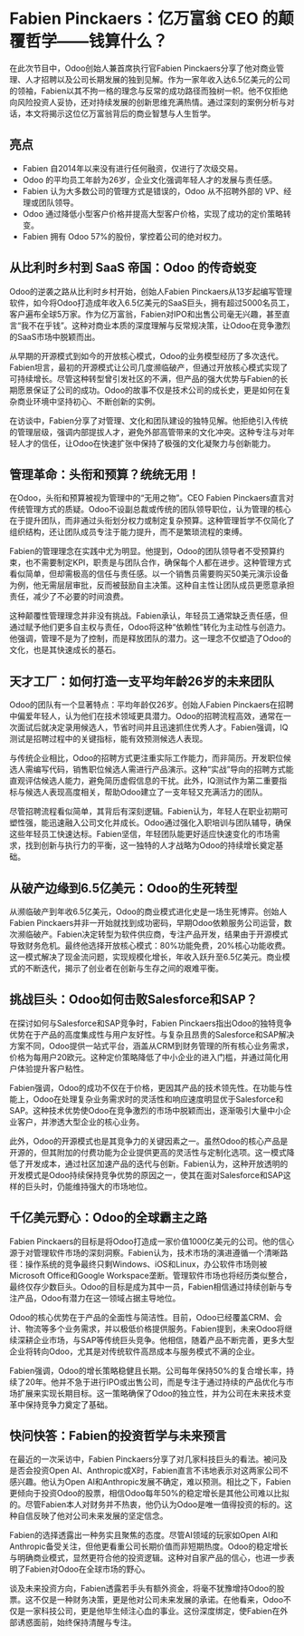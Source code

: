 # Fabien Pinckaers：亿万富翁 CEO 的颠覆哲学——钱算什么？

在此次节目中，Odoo创始人兼首席执行官Fabien Pinckaers分享了他对商业管理、人才招聘以及公司长期发展的独到见解。作为一家年收入达6.5亿美元的公司的领袖，Fabien以其不拘一格的理念与反常的成功路径而独树一帜。他不仅拒绝向风险投资人妥协，还对持续发展的创新思维充满热情。通过深刻的案例分析与对话，本文将揭示这位亿万富翁背后的商业智慧与人生哲学。

## 亮点
- Fabien 自2014年以来没有进行任何融资，仅进行了次级交易。
- Odoo 的平均员工年龄为26岁，企业文化强调年轻人才的发展与责任感。
- Fabien 认为大多数公司的管理方式是错误的，Odoo 从不招聘外部的 VP、经理或团队领导。
- Odoo 通过降低小型客户价格并提高大型客户价格，实现了成功的定价策略转变。
- Fabien 拥有 Odoo 57%的股份，掌控着公司的绝对权力。

## 从比利时乡村到 SaaS 帝国：Odoo 的传奇蜕变
Odoo的逆袭之路从比利时乡村开始，创始人Fabien Pinckaers从13岁起编写管理软件，如今将Odoo打造成年收入6.5亿美元的SaaS巨头，拥有超过5000名员工，客户遍布全球5万家。作为亿万富翁，Fabien对IPO和出售公司毫无兴趣，甚至直言“我不在乎钱”。这种对商业本质的深度理解与反常规决策，让Odoo在竞争激烈的SaaS市场中脱颖而出。

从早期的开源模式到如今的开放核心模式，Odoo的业务模型经历了多次迭代。Fabien坦言，最初的开源模式让公司几度濒临破产，但通过开放核心模式实现了可持续增长。尽管这种转型曾引发社区的不满，但产品的强大优势与Fabien的长期愿景保证了公司的成功。Odoo的故事不仅是技术公司的成长史，更是如何在复杂商业环境中坚持初心、不断创新的实例。

在访谈中，Fabien分享了对管理、文化和团队建设的独特见解。他拒绝引入传统的管理层级，强调内部提拔人才，避免外部高管带来的文化冲突。这种专注与对年轻人才的信任，让Odoo在快速扩张中保持了极强的文化凝聚力与创新能力。

## 管理革命：头衔和预算？统统无用！
在Odoo，头衔和预算被视为管理中的“无用之物”。CEO Fabien Pinckaers直言对传统管理方式的质疑。Odoo不设副总裁或传统的团队领导职位，认为管理的核心在于提升团队，而非通过头衔划分权力或制定复杂预算。这种管理哲学不仅简化了组织结构，还让团队成员专注于能力提升，而不是繁琐流程的束缚。

Fabien的管理理念在实践中尤为明显。他提到，Odoo的团队领导者不受预算约束，也不需要制定KPI，职责是与团队合作，确保每个人都在进步。这种管理方式看似简单，但却需极高的信任与责任感。以一个销售员需要购买50美元演示设备为例，他无需层层审批，反而被鼓励自主决策。这种自主性让团队成员更愿意承担责任，减少了不必要的时间浪费。

这种颠覆性管理理念并非没有挑战。Fabien承认，年轻员工通常缺乏责任感，但通过赋予他们更多自主权与责任，Odoo将这种“依赖性”转化为主动性与创造力。他强调，管理不是为了控制，而是释放团队的潜力。这一理念不仅塑造了Odoo的文化，也是其快速成长的基石。

## 天才工厂：如何打造一支平均年龄26岁的未来团队
Odoo的团队有一个显著特点：平均年龄仅26岁。创始人Fabien Pinckaers在招聘中偏爱年轻人，认为他们在技术领域更具潜力。Odoo的招聘流程高效，通常在一次面试后就决定录用候选人，节省时间并且迅速抓住优秀人才。Fabien强调，IQ测试是招聘过程中的关键指标，能有效预测候选人表现。

与传统企业相比，Odoo的招聘方式更注重实际工作能力，而非简历。开发职位候选人需编写代码，销售职位候选人需进行产品演示。这种“实战”导向的招聘方式能直观评估候选人能力，避免简历虚假信息的干扰。此外，IQ测试作为第二重要指标与候选人表现高度相关，帮助Odoo建立了一支年轻又充满活力的团队。

尽管招聘流程看似简单，其背后有深刻逻辑。Fabien认为，年轻人在职业初期可塑性强，能迅速融入公司文化并成长。Odoo通过强化入职培训与团队辅导，确保这些年轻员工快速达标。Fabien坚信，年轻团队能更好适应快速变化的市场需求，找到创新与执行力的平衡，这一独特的人才战略为Odoo的持续增长奠定基础。

## 从破产边缘到6.5亿美元：Odoo的生死转型
从濒临破产到年收6.5亿美元，Odoo的商业模式进化史是一场生死博弈。创始人Fabien Pinckaers并非一开始就找到成功密码，早期Odoo依赖服务公司运营，数次濒临破产。Fabien决定转型为软件供应商，专注产品开发，结果由于开源模式导致财务危机。最终他选择开放核心模式：80%功能免费，20%核心功能收费。这一模式解决了现金流问题，实现规模化增长，年收入跃升至6.5亿美元。商业模式的不断迭代，揭示了创业者在创新与生存之间的艰难平衡。

## 挑战巨头：Odoo如何击败Salesforce和SAP？
在探讨如何与Salesforce和SAP竞争时，Fabien Pinckaers指出Odoo的独特竞争优势在于产品的高度集成性与用户友好性。与复杂且昂贵的Salesforce和SAP解决方案不同，Odoo提供一站式平台，涵盖从CRM到财务管理的所有核心业务需求，价格为每用户20欧元。这种定价策略降低了中小企业的进入门槛，并通过简化用户体验提升客户粘性。

Fabien强调，Odoo的成功不仅在于价格，更因其产品的技术领先性。在功能与性能上，Odoo在处理复杂业务需求时的灵活性和响应速度明显优于Salesforce和SAP。这种技术优势使Odoo在竞争激烈的市场中脱颖而出，逐渐吸引大量中小企业客户，并渗透大型企业的核心业务。

此外，Odoo的开源模式也是其竞争力的关键因素之一。虽然Odoo的核心产品是开源的，但其附加的付费功能为企业提供更高的灵活性与定制化选项。这一模式降低了开发成本，通过社区加速产品的迭代与创新。Fabien认为，这种开放透明的开发模式是Odoo持续保持竞争优势的原因之一，使其在面对Salesforce和SAP这样的巨头时，仍能维持强大的市场地位。

## 千亿美元野心：Odoo的全球霸主之路
Fabien Pinckaers的目标是将Odoo打造成一家价值1000亿美元的公司。他的信心源于对管理软件市场的深刻洞察。Fabien认为，技术市场的演进遵循一个清晰路径：操作系统的竞争最终只剩Windows、iOS和Linux，办公软件市场则被Microsoft Office和Google Workspace垄断。管理软件市场也将经历类似整合，最终仅存少数巨头。Odoo的目标是成为其中一员，Fabien相信通过持续创新与专注产品，Odoo有潜力在这一领域占据主导地位。

Odoo的核心优势在于产品的全面性与简洁性。目前，Odoo已经覆盖CRM、会计、物流等多个业务需求，并以极低价格提供服务。Fabien提到，未来Odoo将继续深耕企业市场，与SAP等传统巨头竞争。他相信，随着产品不断完善，更多大型企业将转向Odoo，尤其是对传统软件高昂成本与服务模式不满的企业。

Fabien强调，Odoo的增长策略稳健且长期。公司每年保持50%的复合增长率，持续了20年。他并不急于进行IPO或出售公司，而是专注于通过持续的产品优化与市场扩展来实现长期目标。这一策略确保了Odoo的独立性，并为公司在未来技术变革中保持竞争力奠定了基础。

## 快问快答：Fabien的投资哲学与未来预言
在最近的一次采访中，Fabien Pinckaers分享了对几家科技巨头的看法。被问及是否会投资Open AI、Anthropic或X时，Fabien直言不讳地表示对这两家公司不感兴趣。他认为Open AI和Anthropic发展不确定，难以预测。相比之下，Fabien更倾向于投资Odoo的股票，相信Odoo每年50%的稳定增长是其他公司难以比拟的。尽管Fabien本人对财务并不热衷，他仍认为Odoo是唯一值得投资的标的。这种自信反映了他对公司未来发展的坚定信念。

Fabien的选择透露出一种务实且聚焦的态度。尽管AI领域的玩家如Open AI和Anthropic备受关注，但他更看重公司长期价值而非短期热度。Odoo的稳定增长与明确商业模式，显然更符合他的投资逻辑。这种对自家产品的信心，也进一步表明了Fabien对Odoo在全球市场的野心。

谈及未来投资方向，Fabien透露若手头有额外资金，将毫不犹豫增持Odoo的股票。这不仅是一种财务决策，更是他对公司未来发展的承诺。在他看来，Odoo不仅是一家科技公司，更是他毕生倾注心血的事业。这份深度绑定，使Fabien在外部诱惑面前，始终保持清醒与专注。